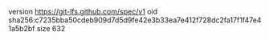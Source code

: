 version https://git-lfs.github.com/spec/v1
oid sha256:c7235bba50cdeb909d7d5d9fe42e3b33ea7e412f728dc2fa17f1f47e41a5b2bf
size 632
